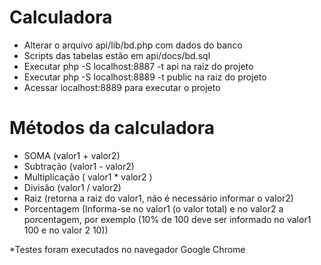 # Calculadora

- Alterar o arquivo api/lib/bd.php com dados do banco
- Scripts das tabelas estão em api/docs/bd.sql
- Executar php -S localhost:8887 -t api na raiz do projeto
- Executar php -S localhost:8889 -t public na raiz do projeto
- Acessar localhost:8889 para executar o projeto

# Métodos da calculadora

- SOMA (valor1 + valor2)
- Subtração (valor1 - valor2)
- Multiplicação ( valor1 * valor2 )
- Divisão (valor1 / valor2)
- Raiz (retorna a raiz do valor1, não é necessário informar o valor2)
- Porcentagem (Informa-se no valor1 (o valor total) e no valor2 a porcentagem, por exemplo (10% de 100 deve ser informado no valor1 100 e no valor 2 10))

*Testes foram executados no navegador Google Chrome

